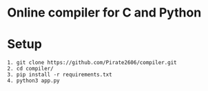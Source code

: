 # Online compiler for C and Python

# Setup
	1. git clone https://github.com/Pirate2606/compiler.git
	2. cd compiler/
	3. pip install -r requirements.txt
	4. python3 app.py



